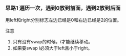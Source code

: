 ### 思路1 遍历一次，遇到0放到前面，遇到2放到后面

用left和right分别标志左边已经是0和右边已经是2的位置。

注意

1. 只有没有swap的时候，i才能继续移动。
2. 如果要swap i必须大于left且小于right。

